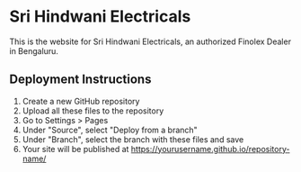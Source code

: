 # Sri Hindwani Electricals

This is the website for Sri Hindwani Electricals, an authorized Finolex Dealer in Bengaluru.

## Deployment Instructions

1. Create a new GitHub repository
2. Upload all these files to the repository
3. Go to Settings > Pages
4. Under "Source", select "Deploy from a branch"
5. Under "Branch", select the branch with these files and save
6. Your site will be published at https://yourusername.github.io/repository-name/
